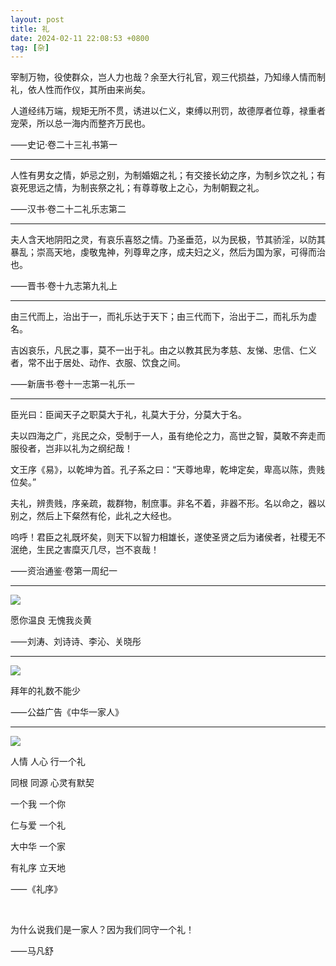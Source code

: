 ```yaml
---
layout: post
title: 礼
date: 2024-02-11 22:08:53 +0800
tag: [杂]
---
```


宰制万物，役使群众，岂人力也哉？余至大行礼官，观三代损益，乃知缘人情而制礼，依人性而作仪，其所由来尚矣。

人道经纬万端，规矩无所不贯，诱进以仁义，束缚以刑罚，故德厚者位尊，禄重者宠荣，所以总一海内而整齐万民也。

⸺史记·卷二十三礼书第一

***

人性有男女之情，妒忌之别，为制婚姻之礼；有交接长幼之序，为制乡饮之礼；有哀死思远之情，为制丧祭之礼；有尊尊敬上之心，为制朝觐之礼。

⸺汉书·卷二十二礼乐志第二

***

夫人含天地阴阳之灵，有哀乐喜怒之情。乃圣垂范，以为民极，节其骄淫，以防其暴乱；崇高天地，虔敬鬼神，列尊卑之序，成夫妇之义，然后为国为家，可得而治也。

⸺晋书·卷十九志第九礼上

***

由三代而上，治出于一，而礼乐达于天下；由三代而下，治出于二，而礼乐为虚名。

吉凶哀乐，凡民之事，莫不一出于礼。由之以教其民为孝慈、友悌、忠信、仁义者，常不出于居处、动作、衣服、饮食之间。

⸺新唐书·卷十一志第一礼乐一

***

臣光曰：臣闻天子之职莫大于礼，礼莫大于分，分莫大于名。

夫以四海之广，兆民之众，受制于一人，虽有绝伦之力，高世之智，莫敢不奔走而服役者，岂非以礼为之纲纪哉！

文王序《易》，以乾坤为首。孔子系之曰：“天尊地卑，乾坤定矣，卑高以陈，贵贱位矣。”

夫礼，辨贵贱，序亲疏，裁群物，制庶事。非名不着，非器不形。名以命之，器以别之，然后上下粲然有伦，此礼之大经也。

呜呼！君臣之礼既坏矣，则天下以智力相雄长，遂使圣贤之后为诸侯者，社稷无不泯绝，生民之害糜灭几尽，岂不哀哉！

⸺资治通鉴·卷第一周纪一

***

![](/styles/images/wenliang-yanhuang.avif)

愿你温良 无愧我炎黄

⸺刘涛、刘诗诗、李沁、关晓彤

***

![](/styles/images/zhangyou.avif)

拜年的礼数不能少

⸺公益广告《中华一家人》

***

![](/styles/images/bigli.avif)

人情 人心 行一个礼

同根 同源 心灵有默契

一个我 一个你

仁与爱 一个礼

大中华 一个家

有礼序 立天地

⸺《礼序》

<br>

为什么说我们是一家人？因为我们同守一个礼！

⸺马凡舒

<!-- 同过幸福年。中华大家庭盼的，就是个团团圆圆！ -->

